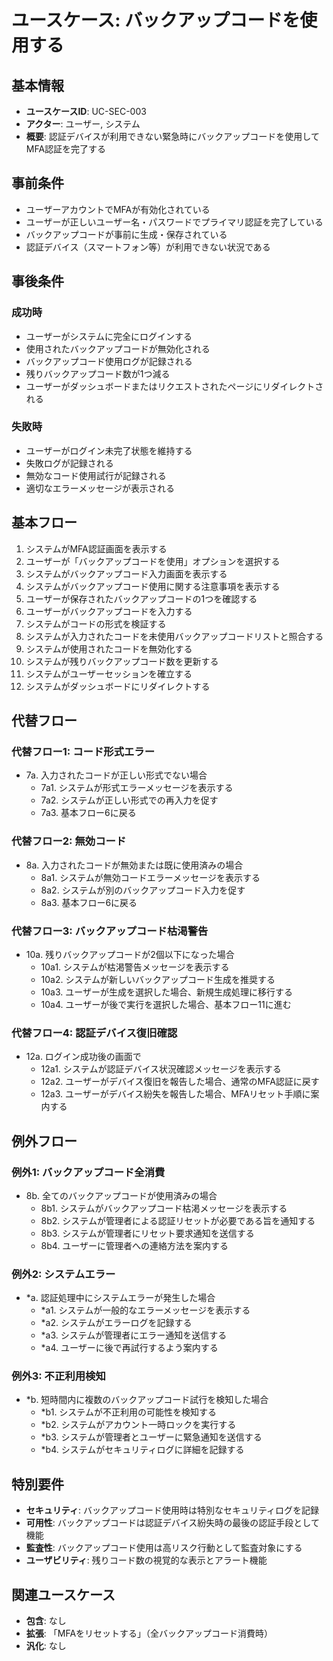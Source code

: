 # ユースケース: バックアップコードを使用する

## 基本情報
- **ユースケースID**: UC-SEC-003
- **アクター**: ユーザー, システム
- **概要**: 認証デバイスが利用できない緊急時にバックアップコードを使用してMFA認証を完了する

## 事前条件
- ユーザーアカウントでMFAが有効化されている
- ユーザーが正しいユーザー名・パスワードでプライマリ認証を完了している
- バックアップコードが事前に生成・保存されている
- 認証デバイス（スマートフォン等）が利用できない状況である

## 事後条件
### 成功時
- ユーザーがシステムに完全にログインする
- 使用されたバックアップコードが無効化される
- バックアップコード使用ログが記録される
- 残りバックアップコード数が1つ減る
- ユーザーがダッシュボードまたはリクエストされたページにリダイレクトされる

### 失敗時
- ユーザーがログイン未完了状態を維持する
- 失敗ログが記録される
- 無効なコード使用試行が記録される
- 適切なエラーメッセージが表示される

## 基本フロー
1. システムがMFA認証画面を表示する
2. ユーザーが「バックアップコードを使用」オプションを選択する
3. システムがバックアップコード入力画面を表示する
4. システムがバックアップコード使用に関する注意事項を表示する
5. ユーザーが保存されたバックアップコードの1つを確認する
6. ユーザーがバックアップコードを入力する
7. システムがコードの形式を検証する
8. システムが入力されたコードを未使用バックアップコードリストと照合する
9. システムが使用されたコードを無効化する
10. システムが残りバックアップコード数を更新する
11. システムがユーザーセッションを確立する
12. システムがダッシュボードにリダイレクトする

## 代替フロー
### 代替フロー1: コード形式エラー
- 7a. 入力されたコードが正しい形式でない場合
  - 7a1. システムが形式エラーメッセージを表示する
  - 7a2. システムが正しい形式での再入力を促す
  - 7a3. 基本フロー6に戻る

### 代替フロー2: 無効コード
- 8a. 入力されたコードが無効または既に使用済みの場合
  - 8a1. システムが無効コードエラーメッセージを表示する
  - 8a2. システムが別のバックアップコード入力を促す
  - 8a3. 基本フロー6に戻る

### 代替フロー3: バックアップコード枯渇警告
- 10a. 残りバックアップコードが2個以下になった場合
  - 10a1. システムが枯渇警告メッセージを表示する
  - 10a2. システムが新しいバックアップコード生成を推奨する
  - 10a3. ユーザーが生成を選択した場合、新規生成処理に移行する
  - 10a4. ユーザーが後で実行を選択した場合、基本フロー11に進む

### 代替フロー4: 認証デバイス復旧確認
- 12a. ログイン成功後の画面で
  - 12a1. システムが認証デバイス状況確認メッセージを表示する
  - 12a2. ユーザーがデバイス復旧を報告した場合、通常のMFA認証に戻す
  - 12a3. ユーザーがデバイス紛失を報告した場合、MFAリセット手順に案内する

## 例外フロー
### 例外1: バックアップコード全消費
- 8b. 全てのバックアップコードが使用済みの場合
  - 8b1. システムがバックアップコード枯渇メッセージを表示する
  - 8b2. システムが管理者による認証リセットが必要である旨を通知する
  - 8b3. システムが管理者にリセット要求通知を送信する
  - 8b4. ユーザーに管理者への連絡方法を案内する

### 例外2: システムエラー
- *a. 認証処理中にシステムエラーが発生した場合
  - *a1. システムが一般的なエラーメッセージを表示する
  - *a2. システムがエラーログを記録する
  - *a3. システムが管理者にエラー通知を送信する
  - *a4. ユーザーに後で再試行するよう案内する

### 例外3: 不正利用検知
- *b. 短時間内に複数のバックアップコード試行を検知した場合
  - *b1. システムが不正利用の可能性を検知する
  - *b2. システムがアカウント一時ロックを実行する
  - *b3. システムが管理者とユーザーに緊急通知を送信する
  - *b4. システムがセキュリティログに詳細を記録する

## 特別要件
- **セキュリティ**: バックアップコード使用時は特別なセキュリティログを記録
- **可用性**: バックアップコードは認証デバイス紛失時の最後の認証手段として機能
- **監査性**: バックアップコード使用は高リスク行動として監査対象にする
- **ユーザビリティ**: 残りコード数の視覚的な表示とアラート機能

## 関連ユースケース
- **包含**: なし
- **拡張**: 「MFAをリセットする」（全バックアップコード消費時）
- **汎化**: なし